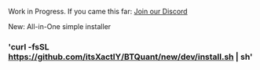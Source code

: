 Work in Progress. If you came this far: [Join our Discord](https://discord.gg/Y7uBxmRg3Z)




New: All-in-One simple installer

### 'curl -fsSL https://github.com/itsXactlY/BTQuant/new/dev/install.sh | sh'
